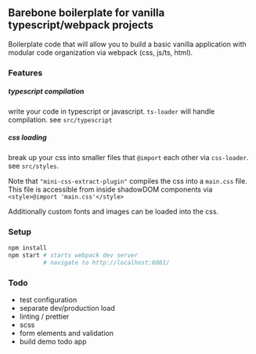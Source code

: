 ## Barebone boilerplate for vanilla typescript/webpack projects

Boilerplate code that will allow you to build a basic vanilla application with 
modular code organization via webpack (css, js/ts, html).

### Features

##### typescript compilation
write your code in typescript or javascript. `ts-loader` will handle compilation. 
see `src/typescript`

##### css loading
break up your css into smaller files that `@import` each other via `css-loader`.
see `src/styles`. 

Note that `"mini-css-extract-plugin"` compiles the css into a `main.css` file.
This file is accessible from inside shadowDOM components via `<style>@import 'main.css'</style>`

Additionally custom fonts and images can be loaded into the css.

### Setup
```bash
npm install
npm start # starts webpack dev server
          # navigate to http://localhost:8081/
```

### Todo
- test configuration
- separate dev/production load
- linting / prettier
- scss
- form elements and validation
- build demo todo app
